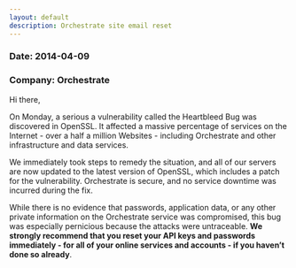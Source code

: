 ```yaml
---
layout: default
description: Orchestrate site email reset
---
```


### Date: 2014-04-09
### Company: Orchestrate

Hi there,

On Monday, a serious a vulnerability called the Heartbleed Bug was discovered in OpenSSL. It affected a massive percentage of services on the Internet - over a half a million Websites - including Orchestrate and other infrastructure and data services.

We immediately took steps to remedy the situation, and all of our servers are now updated to the latest version of OpenSSL, which includes a patch for the vulnerability. Orchestrate is secure, and no service downtime was incurred during the fix.

While there is no evidence that passwords, application data, or any other private information on the Orchestrate service was compromised, this bug was especially pernicious because the attacks were untraceable. **We strongly recommend that you reset your API keys and passwords immediately - for all of your online services and accounts - if you haven’t done so already**. 